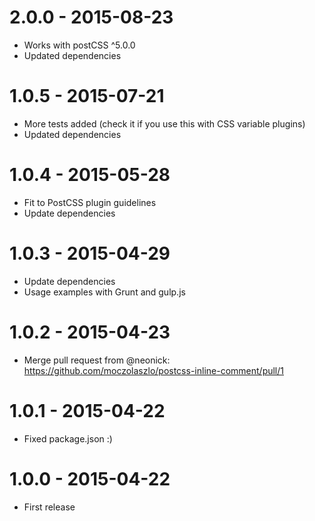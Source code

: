 # 2.0.0 - 2015-08-23
- Works with postCSS ^5.0.0
- Updated dependencies

# 1.0.5 - 2015-07-21

- More tests added (check it if you use this with CSS variable plugins)
- Updated dependencies

# 1.0.4 - 2015-05-28

- Fit to PostCSS plugin guidelines
- Update dependencies

# 1.0.3 - 2015-04-29

- Update dependencies
- Usage examples with Grunt and gulp.js

# 1.0.2 - 2015-04-23

- Merge pull request from @neonick: https://github.com/moczolaszlo/postcss-inline-comment/pull/1

# 1.0.1 - 2015-04-22

- Fixed package.json :)

# 1.0.0 - 2015-04-22

- First release
